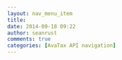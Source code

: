 ```yaml
---
layout: nav_menu_item
title: 
date: 2014-09-18 09:22
author: seanrust
comments: true
categories: [AvaTax API navigation]
---
```

 

